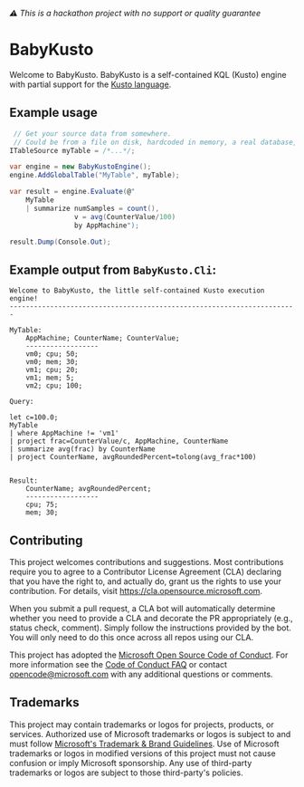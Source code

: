 _⚠ This is a hackathon project with no support or quality guarantee_

# BabyKusto

Welcome to BabyKusto. BabyKusto is a self-contained KQL (Kusto) engine
with partial support for the [Kusto language](https://docs.microsoft.com/en-us/azure/data-explorer/kusto/query/).

## Example usage

```cs
 // Get your source data from somewhere.
 // Could be from a file on disk, hardcoded in memory, a real database, etc.
ITableSource myTable = /*...*/;

var engine = new BabyKustoEngine();
engine.AddGlobalTable("MyTable", myTable);

var result = engine.Evaluate(@"
    MyTable
    | summarize numSamples = count(),
                v = avg(CounterValue/100)
                by AppMachine");

result.Dump(Console.Out);
```

## Example output from `BabyKusto.Cli`:

```
Welcome to BabyKusto, the little self-contained Kusto execution engine!
-----------------------------------------------------------------------

MyTable:
    AppMachine; CounterName; CounterValue;
    ------------------
    vm0; cpu; 50;
    vm0; mem; 30;
    vm1; cpu; 20;
    vm1; mem; 5;
    vm2; cpu; 100;

Query:

let c=100.0;
MyTable
| where AppMachine != 'vm1'
| project frac=CounterValue/c, AppMachine, CounterName
| summarize avg(frac) by CounterName
| project CounterName, avgRoundedPercent=tolong(avg_frac*100)


Result:
    CounterName; avgRoundedPercent;
    ------------------
    cpu; 75;
    mem; 30;
```


## Contributing

This project welcomes contributions and suggestions.  Most contributions require you to agree to a
Contributor License Agreement (CLA) declaring that you have the right to, and actually do, grant us
the rights to use your contribution. For details, visit https://cla.opensource.microsoft.com.

When you submit a pull request, a CLA bot will automatically determine whether you need to provide
a CLA and decorate the PR appropriately (e.g., status check, comment). Simply follow the instructions
provided by the bot. You will only need to do this once across all repos using our CLA.

This project has adopted the [Microsoft Open Source Code of Conduct](https://opensource.microsoft.com/codeofconduct/).
For more information see the [Code of Conduct FAQ](https://opensource.microsoft.com/codeofconduct/faq/) or
contact [opencode@microsoft.com](mailto:opencode@microsoft.com) with any additional questions or comments.

## Trademarks

This project may contain trademarks or logos for projects, products, or services. Authorized use of Microsoft 
trademarks or logos is subject to and must follow 
[Microsoft's Trademark & Brand Guidelines](https://www.microsoft.com/en-us/legal/intellectualproperty/trademarks/usage/general).
Use of Microsoft trademarks or logos in modified versions of this project must not cause confusion or imply Microsoft sponsorship.
Any use of third-party trademarks or logos are subject to those third-party's policies.

